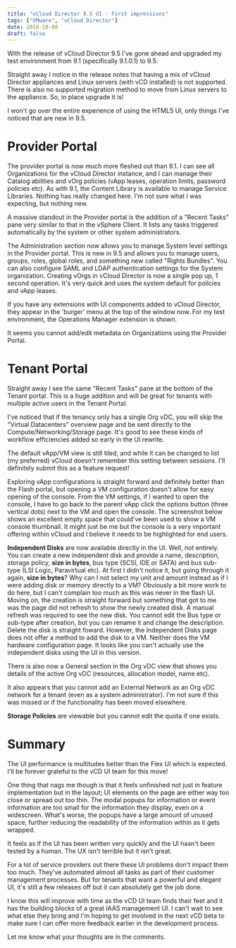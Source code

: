 ```yaml
---
title: "vCloud Director 9.5 UI - First impressions"
tags: ["VMware", "vCloud Director"]
date: 2018-10-08
draft: false
---
```

With the release of vCloud Director 9.5 I've gone ahead and upgraded my test environment from 9.1 (specifically 9.1.0.1) to 9.5.

Straight away I notice in the release notes that having a mix of vCloud Director appliances and Linux servers (with vCD installed) is not supported. There is also no supported migration method to move from Linux servers to the appliance. So, in place upgrade it is!

I won't go over the entire experience of using the HTML5 UI, only things I've noticed that are new in 9.5.

# Provider Portal

The provider portal is now much more fleshed out than 9.1. I can see all Organizations for the vCloud Director instance, and I can manage their Catalog abilities and vOrg policies (vApp leases, operation limits, password policies etc). As with 9.1, the Content Library is available to manage Service Libraries. Nothing has really changed here. I'm not sure what I was expecting, but nothing new.

A massive standout in the Provider portal is the addition of a "Recent Tasks" pane very similar to that in the vSphere Client. It lists any tasks triggered automatically by the system or other system administrators.

The Administration section now allows you to manage System level settings in the Provider portal. This is new in 9.5 and allows you to manage users, groups, roles, global roles, and something new called "Rights Bundles". You can also configure SAML and LDAP authentication settings for the System organization. Creating vOrgs in vCloud Director is now a single pop up, 1 second operation. It's very quick and uses the system default for policies and vApp leases.

If you have any extensions with UI components added to vCloud Director, they appear in the 'burger' menu at the top of the window now. For my test environment, the Operations Manager extension is shown.

It seems you cannot add/edit metadata on Organizations using the Provider Portal.

# Tenant Portal

Straight away I see the same "Recent Tasks" pane at the bottom of the Tenant portal. This is a huge addition and will be great for tenants with multiple active users in the Tenant Portal.

I've noticed that if the tenancy only has a single Org vDC, you will skip the "Virtual Datacenters" overview page and be sent directly to the Compute/Networking/Storage page. It's good to see these kinds of workflow efficiencies added so early in the UI rewrite.

The default vApp/VM view is still tiled, and while it can be changed to list (my preferred) vCloud doesn't remember this setting between sessions. I'll definitely submit this as a feature request!

Exploring vApp configurations is straight forward and definitely better than the Flash portal, but opening a VM configuration doesn't allow for easy opening of the console. From the VM settings, if I wanted to open the console, I have to go back to the parent vApp click the options button (three vertical dots) next to the VM and open the console.  The screenshot below shows an excellent empty space that could've been used to show a VM console thumbnail. It might just be me but the console is a very important offering within vCloud and I believe it needs to be highlighted for end users.

__Independent Disks__ are now available directly in the UI. Well, not entirely. You can create a new independent disk and provide a name, description, storage policy, __size in bytes__, bus type (SCSI, IDE or SATA) and bus sub-type (LSI Logic, Paravirtual etc). At first I didn't notice it, but going through it again, __size in bytes__? Why can I not select my unit and amount instead as if I were adding disk or memory directly to a VM? Obviously a bit more work to do here, but I can't complain too much as this was never in the flash UI. Moving on, the creation is straight forward but something that got to me was the page did not refresh to show the newly created disk. A manual refresh was required to see the new disk. You cannot edit the Bus type or sub-type after creation, but you can rename it and change the description. Delete the disk is straight foward. However, the Independent Disks page does not offer a method to add the disk to a VM. Neither does the VM hardware configuration page. It looks like you can't actually use the independent disks using the UI in this version.

There is also now a General section in the Org vDC view that shows you details of the active Org vDC (resources, allocation model, name etc).

It also appears that you cannot add an External Network as an Org vDC network for a tenant (even as a system administrator). I'm not sure if this was missed or if the functionality has been moved elsewhere.

__Storage Policies__ are viewable but you cannot edit the quota if one exists.

# Summary

The UI performance is multitudes better than the Flex UI which is expected. I'll be forever grateful to the vCD UI team for this move!

One thing that nags me though is that it feels unfinished not just in feature implementation but in the layout; UI elements on the page are either way too close or spread out too thin. The modal popups for information or event information are too small for the information they display, even on a widescreen. What's worse, the popups have a large amount of unused space, further reducing the readability of the information within as it gets wrapped.

It feels as if the UI has been written very quickly and the UI hasn't been tested by a human. The UX isn't terrible but it isn't great.

For a lot of service providers out there these UI problems don't impact them too much. They've automated almost all tasks as part of their customer management processes. But for tenants that want a powerful and elegant UI, it's still a few releases off but it can absolutely get the job done.

I know this will improve with time as the vCD UI team finds their feet and it has the building blocks of a great IAAS management UI. I can't wait to see what else they bring and I'm hoping to get involved in the next vCD beta to make sure I can offer more feedback earlier in the development process.

Let me know what your thoughts are in the comments.